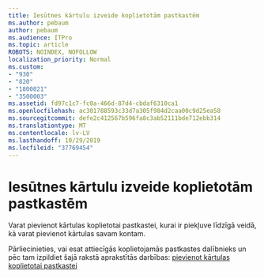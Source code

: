 ```yaml
---
title: Iesūtnes kārtulu izveide koplietotām pastkastēm
ms.author: pebaum
author: pebaum
ms.audience: ITPro
ms.topic: article
ROBOTS: NOINDEX, NOFOLLOW
localization_priority: Normal
ms.custom:
- "930"
- "820"
- "1800021"
- "3500003"
ms.assetid: fd97c1c7-fc0a-466d-87d4-cbdaf6310ca1
ms.openlocfilehash: ac301788593c33d7a305f984d2caa00c9d25ea58
ms.sourcegitcommit: defe2c412567b596fa8c3ab52111bde712ebb314
ms.translationtype: MT
ms.contentlocale: lv-LV
ms.lasthandoff: 10/29/2019
ms.locfileid: "37769454"
---
```

# <a name="creating-inbox-rules-for-shared-mailboxes"></a>Iesūtnes kārtulu izveide koplietotām pastkastēm

Varat pievienot kārtulas koplietotai pastkastei, kurai ir piekļuve līdzīgā veidā, kā varat pievienot kārtulas savam kontam.
  
Pārliecinieties, vai esat attiecīgās koplietojamās pastkastes dalībnieks un pēc tam izpildiet šajā rakstā aprakstītās darbības: [pievienot kārtulas koplietotai pastkastei](https://support.office.com/article/b0963400-2a51-4c64-afc7-b816d737d164)
  
